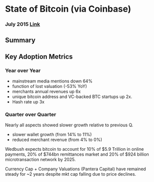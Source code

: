 # State of Bitcoin (via Coinbase)
### July 2015 [Link][1]

## Summary

## Key Adoption Metrics 

### Year over Year
- mainstream media mentions down 64% 
- function of lost valuation (-53% YoY)
- merchants annual revenues up 6x
- unique bitcoin address and VC-backed BTC startups up 2x.  
- Hash rate up 3x


### Quarter over Quarter 

Nearly all aspects showed slower growth relative to previous Q.
- slower wallet growth (from 14% to 11%)
- reduced merchant revenue (from 4% to 0%)


Wedbush expects bitcoin to account for 10% of $5.9 Trillion in online payments, 20% of $744bn remittances market and 20% of $924 billion microtransaction network by 2025.

Currency Cap + Company Valuations (Pantera Capital) have remained steady for ~2 years despite mkt cap falling due to price declines.



[1]: http://www.slideshare.net/CoinDesk/coindesk-state-of-bitcoin-q2-2015-50601475